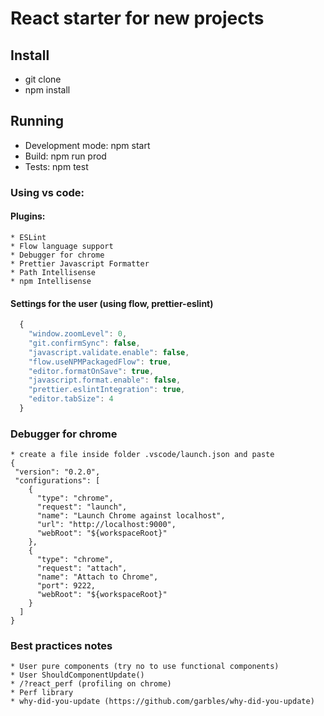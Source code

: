 # React starter for new projects
## Install
  * git clone
  * npm install
  
## Running
  * Development mode: npm start
  * Build: npm run prod
  * Tests: npm test
  
### Using vs code:
  #### Plugins:
    * ESLint
    * Flow language support
    * Debugger for chrome
    * Prettier Javascript Formatter
    * Path Intellisense
    * npm Intellisense
    
  #### Settings for the user (using flow, prettier-eslint)
  ```javascript
    {
      "window.zoomLevel": 0,
      "git.confirmSync": false,
      "javascript.validate.enable": false,
      "flow.useNPMPackagedFlow": true,
      "editor.formatOnSave": true,
      "javascript.format.enable": false,
      "prettier.eslintIntegration": true,
      "editor.tabSize": 4
    }
```
  ### Debugger for chrome
    * create a file inside folder .vscode/launch.json and paste
    {
     "version": "0.2.0",
     "configurations": [
        {
          "type": "chrome",
          "request": "launch",
          "name": "Launch Chrome against localhost",
          "url": "http://localhost:9000",
          "webRoot": "${workspaceRoot}"
        },
        {
          "type": "chrome",
          "request": "attach",
          "name": "Attach to Chrome",
          "port": 9222,
          "webRoot": "${workspaceRoot}"
        }
      ]
    }
    
  ### Best practices notes
    
    * User pure components (try no to use functional components)
    * User ShouldComponentUpdate()
    * /?react_perf (profiling on chrome)
    * Perf library 
    * why-did-you-update (https://github.com/garbles/why-did-you-update)
